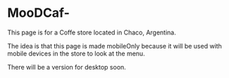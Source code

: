 # MooDCaf-

This page is for a Coffe store located in Chaco, Argentina.
 
The idea is that this page is made mobileOnly because it will be used with mobile devices in the store to look at the menu.

There will be a version for desktop soon.